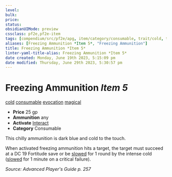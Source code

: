 ```yaml
---
level:
bulk:
price:
status:
obsidianUIMode: preview
cssclass: pf2e,pf2e-item
tags: [compendium/src/pf2e/apg, item/category/consumable, trait/cold, trait/consumable, trait/evocation, trait/magical]
aliases: [Freezing Ammunition *Item 5*, "Freezing Ammunition"]
title: Freezing Ammunition *Item 5*
linter-yaml-title-alias: Freezing Ammunition *Item 5*
date created: Monday, June 19th 2023, 5:15:09 pm
date modified: Thursday, June 29th 2023, 5:30:57 pm
---
```


# Freezing Ammunition *Item 5*

[cold](rules/traits/cold.md) [consumable](rules/traits/consumable.md) [evocation](rules/traits/evocation.md) [magical](rules/traits/magical.md)  

- **Price** 25 gp
- **Ammunition** any
- **Activate** [Interact](rules/actions/interact.md)
- **Category** Consumable

This chilly ammunition is dark blue and cold to the touch.

When activated freezing ammunition hits a target, the target must succeed at a DC 19 Fortitude save or be [slowed](rules/conditions.md#Slowed) for 1 round by the intense cold ([slowed](rules/conditions.md#Slowed) for 1 minute on a critical failure).

*Source: Advanced Player's Guide p. 257*
